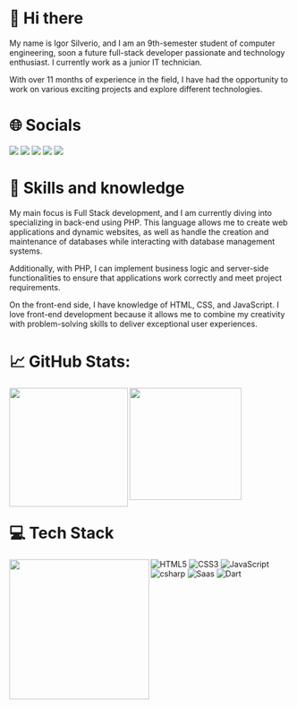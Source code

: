 # 👋 Hi there

My name is Igor Silverio, and I am an 9th-semester student of computer engineering, soon a future full-stack developer passionate and technology enthusiast. I currently work as a junior IT technician.

With over 11 months of experience in the field, I have had the opportunity to work on various exciting projects and explore different technologies.


# 🌐 Socials 

<div> 
   <a href="https://www.linkedin.com/in/igor-santi%C3%A9llo-gon%C3%A7alves-silv%C3%A9rio-6500a8106/" target="_blank"><img src="https://img.shields.io/badge/-LinkedIn-%230077B5?style=for-the-badge&logo=linkedin&logoColor=white" target="_blank"></a> 
  <a href="https://www.facebook.com/igor.silverio.714/" target="_blank"><img src="https://img.shields.io/badge/Facebook-1877F2?style=for-the-badge&logo=facebook&logoColor=white" target="_blank"></a>
  <a href="https://www.instagram.com/igor.silverioo/" target="_blank"><img src="https://img.shields.io/badge/-Instagram-%23E4405F?style=for-the-badge&logo=instagram&logoColor=white" target="_blank"></a>
  <a href="https://twitter.com/Igor_silverioo" target="_blank"><img src="https://img.shields.io/badge/Twitter-1DA1F2?style=for-the-badge&logo=twitter&logoColor=white" target="_blank"></a>
 	<a href="https://www.twitch.tv/irgonha" target="_blank"><img src="https://img.shields.io/badge/Twitch-9146FF?style=for-the-badge&logo=twitch&logoColor=white" target="_blank"></a>
</div>

# 🚀 Skills and knowledge

My main focus is Full Stack development, and I am currently diving into specializing in back-end using PHP. This language allows me to create web applications and dynamic websites, as well as handle the creation and maintenance of databases while interacting with database management systems.

Additionally, with PHP, I can implement business logic and server-side functionalities to ensure that applications work correctly and meet project requirements.

On the front-end side, I have knowledge of HTML, CSS, and JavaScript. I love front-end development because it allows me to combine my creativity with problem-solving skills to deliver exceptional user experiences.

# 📈 GitHub Stats:
<div>
    <a href="https://github.com/anuraghazra/github-readme-stats">
      <img height=212 align="left" src="https://github-readme-stats.vercel.app/api?username=IgorSilverio&theme=bear&show_icons=true" />
    </a>
  <a href="https://github.com/anuraghazra/convoychat">
      <img height=200 align="center" src="https://github-readme-streak-stats.herokuapp.com/?user=IgorSilverio&theme=neon&hide_border=false&theme=bear" />
    </a>
</div>

   # 💻 Tech Stack
   
  <div>
    <a href="https://github.com/anuraghazra/convoychat">
      <img height=250 align="left" src="https://github-readme-stats.vercel.app/api/top-langs/?username=IgorSilverio&layout=compact&theme=bear" />
    </a>
  </div>
  
![HTML5](https://img.shields.io/badge/html5-%23E34F26.svg?style=for-the-badge&logo=html5&logoColor=white)
![CSS3](https://img.shields.io/badge/css3-%231572B6.svg?style=for-the-badge&logo=css3&logoColor=white) 
![JavaScript](https://img.shields.io/badge/javascript-%23323330.svg?style=for-the-badge&logo=javascript&logoColor=%23F7DF1E)
![csharp](https://img.shields.io/badge/C%23-239120?style=for-the-badge&logo=c-sharp&logoColor=white)
![Saas](https://img.shields.io/badge/Sass-CC6699?style=for-the-badge&logo=sass&logoColor=white)
![Dart](https://img.shields.io/badge/Dart-0175C2?style=for-the-badge&logo=dart&logoColor=white)
